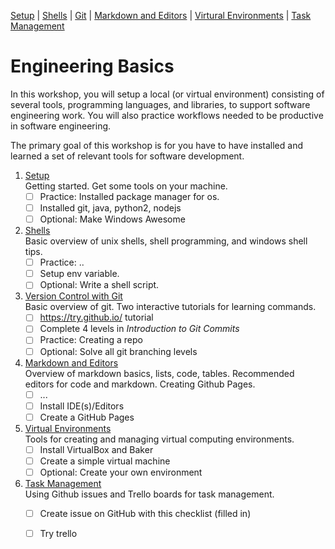 [Setup](Setup.md#setup) | [Shells](Shells.md#shells) |  [Git](Git.md#git) | [Markdown and Editors](MarkdownEditors.md#markdown) |  [Virtural Environments](Environments.md#environments) | [Task Management](OnlineTools.md#online-tools)

# Engineering Basics

In this workshop, you will setup a local (or virtual environment) consisting of several tools, programming languages, and libraries, to support software engineering work.  You will also practice workflows needed to be productive in software engineering.

The primary goal of this workshop is for you have to have installed and learned a set of relevant tools for software development.

1. [Setup](Setup.md#setup)  
   Getting started. Get some tools on your machine. 
   - [ ] Practice: Installed package manager for os.
   - [ ] Installed git, java, python2, nodejs
   - [ ] Optional: Make Windows Awesome
2. [Shells](Shells.md#shells)  
   Basic overview of unix shells, shell programming, and windows shell tips.
   - [ ] Practice: ..
   - [ ] Setup env variable.
   - [ ] Optional: Write a shell script.
3. [Version Control with Git](Git.md#git)  
   Basic overview of git. Two interactive tutorials for learning commands.
   - [ ] https://try.github.io/ tutorial
   - [ ] Complete 4 levels in *Introduction to Git Commits*
   - [ ] Practice: Creating a repo
   - [ ] Optional: Solve all git branching levels
4. [Markdown and Editors](MarkdownEditors.md#markdown)  
   Overview of markdown basics, lists, code, tables. Recommended editors for code and markdown. Creating Github Pages.
   - [ ] ... 
   - [ ] Install IDE(s)/Editors
   - [ ] Create a GitHub Pages 
5. [Virtual Environments](Environments.md#Environments)  
   Tools for creating and managing virtual computing environments.
   - [ ] Install VirtualBox and Baker
   - [ ] Create a simple virtual machine
   - [ ] Optional: Create your own environment
6. [Task Management](OnlineTools.md#online-tools)  
   Using Github issues and Trello boards for task management.
   - [ ] Create issue on GitHub with this checklist (filled in) 
   - [ ] Try trello




